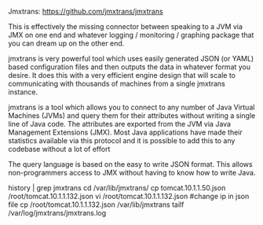 Jmxtrans: https://github.com/jmxtrans/jmxtrans

This is effectively the missing connector between speaking to a JVM via JMX on one end and whatever logging / monitoring / graphing package that you can dream up on the other end.

jmxtrans is very powerful tool which uses easily generated JSON (or YAML) based configuration files and then outputs the data in whatever format you desire. It does this with a very efficient engine design that will scale to communicating with thousands of machines from a single jmxtrans instance.

jmxtrans is a tool which allows you to connect to any number of Java Virtual Machines (JVMs) and query them for their attributes without writing a single line of Java code. The attributes are exported from the JVM via Java Management Extensions (JMX). Most Java applications have made their statistics available via this protocol and it is possible to add this to any codebase without a lot of effort

The query language is based on the easy to write JSON format. This allows non-programmers access to JMX without having to know how to write Java. 

history | grep jmxtrans
cd /var/lib/jmxtrans/
cp tomcat.10.1.1.50.json /root/tomcat.10.1.1.132.json
vi /root/tomcat.10.1.1.132.json
#change ip in json file
cp /root/tomcat.10.1.1.132.json /var/lib/jmxtrans
tailf /var/log/jmxtrans/jmxtrans.log

